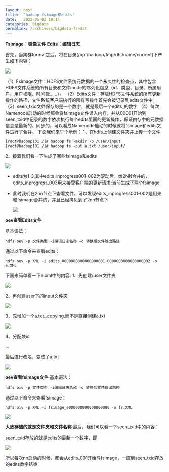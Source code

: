 ```yaml
---
layout: post
title:  "hadoop fsimage和edits"
date:   2022-05-02 10:14
categories: bigdata
permalink: /archivers/bigdata-fsedit
---
```




**Fsimage：镜像文件**
**Edits：编辑日志**

首先，当集群format之后，将在目录(/opt/hadoop/tmp/dfs/name/current)下产生如下内容：

![](https://img-blog.csdnimg.cn/20200629201345918.png)


（1）Fsimage文件：HDFS文件系统元数据的一个永久性的检查点，其中包含HDFS文件系统的所有目录和文件inode的序列化信息（id、类型、目录、所属用户、用户权限、时间戳……）。
（2）Edits文件：存放HDFS文件系统的所有更新操作的路径，文件系统客户端执行的所有写操作首先会被记录到edits文件中。
（3）seen_txid文件保存的是一个数字，就是最后一个edits_的数字
（4）每次Namenode启动的时候都会将fsimage文件读入内存，并从00001开始到seen_txid中记录的数字依次执行每个edits里面的更新操作，保证内存中的元数据信息是最新的、同步的，可以看成Namenode启动的时候就将fsimage和edits文件进行了合并。
下面我们来举个示例：
1、在hdfs上创建文件夹并上传一个文件

```shell
[root@hadoop101 /]# hadoop fs -mkdir -p /user/input
[root@hadoop101 /]# hadoop fs -put a.txt /user/input/
```


2、接着我们看一下生成了哪些fsimage和edits

![](https://img-blog.csdnimg.cn/20200629201350819.png)

- edits为1-3,其中edits_inprogress001-002为滚动后，给2NN合并的，edits_inprogress_003用来接受客户端的更新请求;当前生成了两个fsimage

- 此时我们在2nn节点下查看文件，可以发现edits_inprogress001-002是用来和fsimage合并的，并且已经拷贝到了2nn节点下

  ![](https://img-blog.csdnimg.cn/20200629201355627.png)

**oev查看Edits文件**

基本语法：

```shell
hdfs oev -p 文件类型 -i编辑日志名称 -o 转换后文件输出路径
```

通过以下命令来查看edits：

```shell
hdfs oev -p XML -i edits_0000000000000000001-0000000000000000002 -o e.XML
```

下面来简单看一下e.xml中的内容:
1、先创建/user文件夹

![](https://img-blog.csdnimg.cn/20200629201403946.png)

2、再创建user下的input文件夹

![](https://img-blog.csdnimg.cn/20200629201406448.png)

3、先增加一个a.txt._copying,而不是直接创建a.txt

![](https://img-blog.csdnimg.cn/20200629201411880.png)


4、分配块id

…

最后进行改名，变成了a.txt

![](https://img-blog.csdnimg.cn/20200629201415259.png)


**oev查看fsimage文件**
基本语法：

```shell
hdfs oiv -p 文件类型 -i编辑日志名称 -o 转换后文件输出路径
```

通过以下命令来查看fsimage：

```shell
hdfs oiv -p XML -i fsimage_0000000000000000000 -o fs.XML
```

![](https://img-blog.csdnimg.cn/20200629201418391.png)

**大致存储的就是文件夹和文件名称**
最后，我们可以看一下seen_txid中的内容：

seen_txid存放的就是edits的最新一个数字，即

![](https://img-blog.csdnimg.cn/20200629201425526.png)


所以每次nn启动的时候，都会从edits_001开始与fsimage，一直到seen_txid存放的edits数字结束